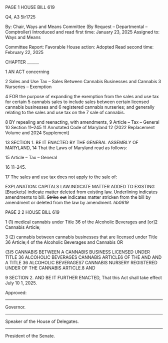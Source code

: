 PAGE 1
HOUSE BILL 619

Q4, A3 5lr1725

By: Chair, Ways and Means Committee (By Request – Departmental –
Comptroller)
Introduced and read first time: January 23, 2025
Assigned to: Ways and Means

Committee Report: Favorable
House action: Adopted
Read second time: February 22, 2025

CHAPTER ______

1 AN ACT concerning

2 Sales and Use Tax – Sales Between Cannabis Businesses and Cannabis
3 Nurseries – Exemption

4 FOR the purpose of expanding the exemption from the sales and use tax for certain
5 cannabis sales to include sales between certain licensed cannabis businesses and
6 registered cannabis nurseries; and generally relating to the sales and use tax on the
7 sale of cannabis.

8 BY repealing and reenacting, with amendments,
9 Article – Tax – General
10 Section 11–245
11 Annotated Code of Maryland
12 (2022 Replacement Volume and 2024 Supplement)

13 SECTION 1. BE IT ENACTED BY THE GENERAL ASSEMBLY OF MARYLAND,
14 That the Laws of Maryland read as follows:

15 Article – Tax – General

16 11–245.

17 The sales and use tax does not apply to the sale of:

EXPLANATION: CAPITALS LAW.INDICATE MATTER ADDED TO EXISTING
[Brackets] indicate matter deleted from existing law.
Underlining indicates amendments to bill.
~~Strike~~ ~~out~~ indicates matter stricken from the bill by amendment or deleted from the law by
amendment. *hb0619*

PAGE 2
2 HOUSE BILL 619

1 (1) medical cannabis under Title 36 of the Alcoholic Beverages and
[or]2 Cannabis Article;

3 (2) cannabis between cannabis businesses that are licensed under Title 36
Article;4 of the Alcoholic Beverages and Cannabis OR

(3)5 CANNABIS BETWEEN A CANNABIS BUSINESS LICENSED UNDER
TITLE 36 ALCOHOLIC BEVERAGES CANNABIS ARTICLE6 OF THE AND AND A
TITLE 36 ALCOHOLIC BEVERAGES7 CANNABIS NURSERY REGISTERED UNDER OF THE
CANNABIS ARTICLE.8 AND

9 SECTION 2. AND BE IT FURTHER ENACTED, That this Act shall take effect July
10 1, 2025.

Approved:

________________________________________________________________________________
Governor.

________________________________________________________________________________
Speaker of the House of Delegates.

________________________________________________________________________________
President of the Senate.